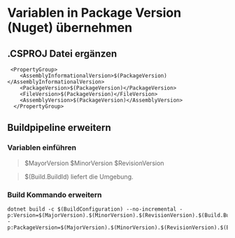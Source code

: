 # Variablen in Package Version (Nuget) übernehmen

## .CSPROJ Datei ergänzen

```
 <PropertyGroup>
    <AssemblyInformationalVersion>$(PackageVersion)</AssemblyInformationalVersion>
    <PackageVersion>$(PackageVersion)</PackageVersion>
    <FileVersion>$(PackageVersion)</FileVersion>
    <AssemblyVersion>$(PackageVersion)</AssemblyVersion>
  </PropertyGroup>
```



## Buildpipeline erweitern

### Variablen einführen

> $MayorVersion
> $MinorVersion
> $RevisionVersion

> $(Build.BuildId) liefert die Umgebung.

### Build Kommando erweitern

```
dotnet build -c $(BuildConfiguration) --no-incremental -p:Version=$(MajorVersion).$(MinorVersion).$(RevisionVersion).$(Build.BuildId) -p:PackageVersion=$(MajorVersion).$(MinorVersion).$(RevisionVersion).$(Build.BuildId)

```